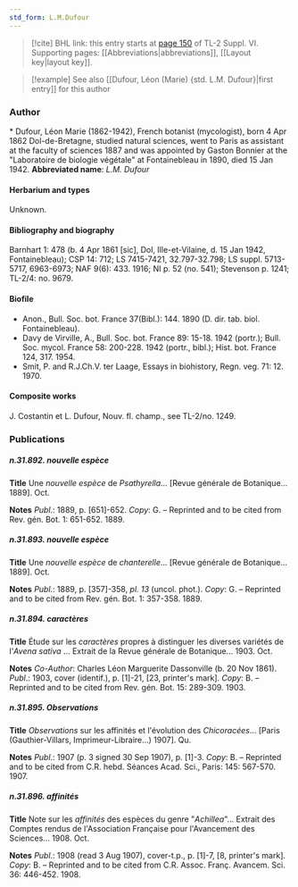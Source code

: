 ```yaml
---
std_form: L.M.Dufour
---
```


> [!cite] BHL link: this entry starts at [page 150](https://www.biodiversitylibrary.org/page/33260138) of TL-2 Suppl. VI.
> Supporting pages: [[Abbreviations|abbreviations]], [[Layout key|layout key]].

> [!example] See also [[Dufour, Léon (Marie) {std. L.M. Dufour}|first entry]] for this author

### Author

\* Dufour, Léon Marie (1862-1942), French botanist (mycologist), born 4 Apr 1862 Dol-de-Bretagne, studied natural sciences, went to Paris as assistant at the faculty of sciences 1887 and was appointed by Gaston Bonnier at the "Laboratoire de biologie végétale" at Fontainebleau in 1890, died 15 Jan 1942. 
**Abbreviated name**: *L.M. Dufour*

#### Herbarium and types

Unknown.

#### Bibliography and biography

Barnhart 1: 478 (b. 4 Apr 1861 \[sic\], Dol, Ille-et-Vilaine, d. 15 Jan 1942, Fontainebleau); CSP 14: 712; LS 7415-7421, 32.797-32.798; LS suppl. 5713-5717, 6963-6973; NAF 9(6): 433. 1916; NI p. 52 (no. 541); Stevenson p. 1241; TL-2/4: no. 9679.

#### Biofile

- Anon., Bull. Soc. bot. France 37(Bibl.): 144. 1890 (D. dir. tab. biol. Fontainebleau).
- Davy de Virville, A., Bull. Soc. bot. France 89: 15-18. 1942 (portr.); Bull. Soc. mycol. France 58: 200-228. 1942 (portr., bibl.); Hist. bot. France 124, 317. 1954.
- Smit, P. and R.J.Ch.V. ter Laage, Essays in biohistory, Regn. veg. 71: 12. 1970.

#### Composite works

J. Costantin et L. Dufour, Nouv. fl. champ., see TL-2/no. 1249.

### Publications

##### n.31.892. nouvelle espèce

**Title**
Une *nouvelle espèce* de *Psathyrella*... \[Revue générale de Botanique... 1889\]. Oct.

**Notes**
*Publ*.: 1889, p. \[651\]-652. *Copy*: G. – Reprinted and to be cited from Rev. gén. Bot. 1: 651-652. 1889.

##### n.31.893. nouvelle espèce

**Title**
Une *nouvelle espèce* de *chanterelle*... \[Revue générale de Botanique... 1889\]. Oct.

**Notes**
*Publ*.: 1889, p. \[357\]-358, *pl. 13* (uncol. phot.). *Copy*: G. – Reprinted and to be cited from Rev. gén. Bot. 1: 357-358. 1889.

##### n.31.894. caractères

**Title**
Étude sur les *caractères* propres à distinguer les diverses variétés de l'*Avena sativa* ... Extrait de la Revue générale de Botanique... 1903. Oct.

**Notes**
*Co-Author*: Charles Léon Marguerite Dassonville (b. 20 Nov 1861).
*Publ*.: 1903, cover (identif.), p. \[1\]-21, \[23, printer's mark\]. *Copy*: B. – Reprinted and to be cited from Rev. gén. Bot. 15: 289-309. 1903.

##### n.31.895. Observations

**Title**
*Observations* sur les affinités et l'évolution des *Chicoracées*... \[Paris (Gauthier-Villars, Imprimeur-Libraire...) 1907\]. Qu.

**Notes**
*Publ*.: 1907 (p. 3 signed 30 Sep 1907), p. \[1\]-3. *Copy*: B. – Reprinted and to be cited from C.R. hebd. Séances Acad. Sci., Paris: 145: 567-570. 1907.

##### n.31.896. affinités

**Title**
Note sur les *affinités* des espèces du genre "*Achillea*"... Extrait des Comptes rendus de l'Association Française pour l'Avancement des Sciences... 1908. Oct.

**Notes**
*Publ*.: 1908 (read 3 Aug 1907), cover-t.p., p. \[1\]-7, \[8, printer's mark\]. *Copy*: B. – Reprinted and to be cited from C.R. Assoc. Franç. Avancem. Sci. 36: 446-452. 1908.

